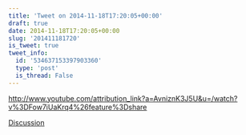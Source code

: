 ```yaml
---
title: 'Tweet on 2014-11-18T17:20:05+00:00'
draft: true
date: 2014-11-18T17:20:05+00:00
slug: '201411181720'
is_tweet: true
tweet_info:
  id: '534637153397903360'
  type: 'post'
  is_thread: False
---
```




<http://www.youtube.com/attribution_link?a=AvniznK3J5U&u=/watch?v%3DFow7iUaKrq4%26feature%3Dshare>

[Discussion](https://x.com/sytelus/status/534637153397903360)
